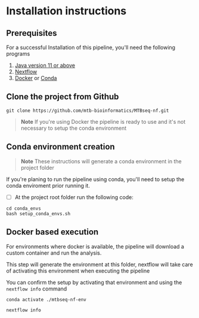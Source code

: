 # Installation instructions

## Prerequisites

For a successful Installation of this pipeline, you'll need the following programs

1. [Java version 11 or above](https://www.nextflow.io/docs/latest/getstarted.html#requirements)
1. [Nextflow](https://www.nextflow.io/docs/latest/getstarted.html#installation)
1. [Docker](https://docs.docker.com/engine/install/) or [Conda](https://conda.io/projects/conda/en/latest/user-guide/install/index.html)

## Clone the project from Github

```terminal
git clone https://github.com/mtb-bioinformatics/MTBseq-nf.git
```

> **Note**
> If you're using Docker the pipeline is ready to use and
> it's not necessary to setup the conda environment

## Conda environment creation

> **Note**
> These instructions will generate a conda environment in the project folder

If you're planing to run the pipeline using conda, you'll need to setup the
conda enviroment prior running it.

- [ ] At the project root folder run the following code:

```terminal
cd conda_envs
bash setup_conda_envs.sh
```

## Docker based execution

For environments where docker is available, the pipeline will download a custom container and run the analysis.

This step will generate the environment at this folder, nextflow will take care of activating this environment when executing the pipeline

You can confirm the setup by activating that environment and using the `nextflow info`  command

```terminal
conda activate ./mtbseq-nf-env

nextflow info 
```
